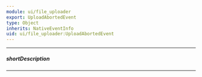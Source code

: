 ```yaml
---
module: ui/file_uploader
export: UploadAbortedEvent
type: Object
inherits: NativeEventInfo
uid: ui/file_uploader:UploadAbortedEvent
---
```

---
##### shortDescription
<!-- Description goes here -->

---
<!-- Description goes here -->